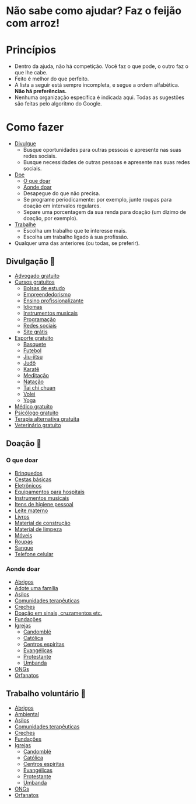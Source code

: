 Não sabe como ajudar? Faz o feijão com arroz!
==============================================

# Princípios

<!--- Pra quê estar certo se você pode ajudar?-->
- Dentro da ajuda, não há competição. Você faz o que pode, o outro faz o que lhe cabe.
- Feito é melhor do que perfeito.
- A lista a seguir está sempre incompleta, e segue a ordem alfabética. **Não há preferências.**
- Nenhuma organização específica é indicada aqui. Todas as sugestões são feitas pelo algoritmo do Google.

# Como fazer

- [Divulgue](#divulgação-:loudspeaker:)
	- Busque oportunidades para outras pessoas e apresente nas suas redes sociais.
	- Busque necessidades de outras pessoas e apresente nas suas redes sociais.
- [Doe](#doação-:gift:)
	- [O que doar](#o-que-doar)
	- [Aonde doar](#aonde-doar)
	- Desapegue do que não precisa.
	- Se programe periodicamente: por exemplo, junte roupas para doação em intervalos regulares.
	- Separe uma porcentagem da sua renda para doação (um dízimo de doação, por exemplo).
- [Trabalhe](#trabalho-voluntário-:handshake:)
	- Escolha um trabalho que te interesse mais.
	- Escolha um trabalho ligado à sua profissão.
- Qualquer uma das anteriores (ou todas, se preferir).


## Divulgação :loudspeaker:
- [Advogado gratuito](https://www.google.com/search?q=advogado+gratuito+perto+de+mim)
- [Cursos gratuitos](https://www.google.com/search?q=curso+gratuito+perto+de+mim)
	- [Bolsas de estudo](https://www.google.com/search?q=bolsas+de+estudo+perto+de+mim)
	- [Empreendedorismo](https://www.google.com/search?q=app+para+empreendedorismo+gratis)
	- [Ensino profissionalizante](https://www.google.com/search?q=ensino+profissionalizante+gratuito+perto+de+mim)
	- [Idiomas](https://www.google.com/search?q=apps+gratuitos+para+aprender+idiomas)
	- [Instrumentos musicais](https://www.google.com/search?q=apps+gratuitos+para+aprender+instrumento+musical)
	- [Programação](https://www.google.com/search?q=apps+gratuitos+para+aprender+a+programar)
	- [Redes sociais](https://www.google.com/search?q=curso+gratuito+redes+sociais)
	- [Site grátis](https://www.google.com/search?q=site+gratuito)
- [Esporte gratuito](https://www.google.com/search?q=esporte+gratuito+perto+de+mim)
	- [Basquete](https://www.google.com/search?q=basquete+gratuito+perto+de+mim) 
	- [Futebol](https://www.google.com/search?q=futebol+gratuito+perto+de+mim)
	- [Jiu-jitsu](https://www.google.com/search?q=jiu-jitsu+gratuito+perto+de+mim)
	- [Judô](https://www.google.com/search?q=judo+gratuito+perto+de+mim)
	- [Karatê](https://www.google.com/search?q=karate+gratuito+perto+de+mim)
	- [Meditação](https://www.google.com/search?q=meditacao+gratuita+perto+de+mim)
	- [Natação](https://www.google.com/search?q=natacao+gratuita+perto+de+mim)
	- [Tai chi chuan](https://www.google.com/search?q=tai+chi+chuan+gratuito+perto+de+mim)
	- [Volei](https://www.google.com/search?q=volei+gratuito+perto+de+mim)
	- [Yoga](https://www.google.com/search?q=yoga+gratuita+perto+de+mim)
- [Médico gratuito](https://www.google.com/search?q=medico+gratuito+perto+de+mim)
- [Psicólogo gratuito](https://www.google.com/search?q=psicologo+gratuito+perto+de+mim)
- [Terapia alternativa gratuita](https://www.google.com/search?q=terapia+alternativa+gratuita+perto+de+mim)
- [Veterinário gratuito](https://www.google.com/search?q=veterinario+gratuito+perto+de+mim)

## Doação :gift:

### O que doar

- [Brinquedos](https://www.google.com/search?q=doacao+de+brinquedos+perto+de+mim)
- [Cestas básicas](https://www.google.com/search?q=cesta+basica&tbm=shop)
- [Eletrônicos](https://www.google.com/search?q=doacao+de+eletronicos)
- [Equipamentos para hospitais](https://www.google.com/search?q=doacao+de+equipamentos+hospitalares+perto+de+mim)
- [Instrumentos musicais](https://www.google.com/search?q=doacao+de+instrumentos+musicais)
- [Itens de higiene pessoal](https://www.google.com/search?q=doacao+de+itens+de+higiene+pessoal+perto+de+mim)
- [Leite materno](https://www.google.com/search?q=doacao+de+leite+materno+perto+de+mim)
- [Livros](https://www.google.com/search?q=doacao+de+livros+perto+de+mim)
- [Material de construção](https://www.google.com/search?q=doacao+de+material+de+construcao)
- [Material de limpeza](https://www.google.com/search?q=doacao+de+material+de+limpeza+perto+de+mim)
- [Móveis](https://www.google.com/search?q=doacao+de+moveis+perto+de+mim)
- [Roupas](https://www.google.com/search?q=doacao+de+roupas+perto+de+mim)
- [Sangue](https://www.google.com/search?q=doacao+de+sangue+perto+de+mim)
- [Telefone celular](https://www.google.com/search?q=doacao+de+celular)

### Aonde doar

- [Abrigos](https://www.google.com/search?q=abrigos+doacao+perto+de+mim)
- [Adote uma família](https://www.google.com/search?q=adote+uma+familia)
- [Asilos](https://www.google.com/search?q=asilos+doacao+perto+de+mim)
- [Comunidades terapêuticas](https://www.google.com/search?q=comunidades+terapeuticas+doacao+perto+de+mim)
- [Creches](https://www.google.com/search?q=creches+doacao+perto+de+mim)
- [Doação em sinais, cruzamentos etc.](https://www.google.com/search?q=cesta+basica&tbm=shop)
- [Fundações](https://www.google.com/search?q=fundacao+instituicao+doacao+perto+de+mim)
- [Igrejas](https://www.google.com/search?q=igrejas+doacao+perto+de+mim)
	- [Candomblé](https://www.google.com/search?q=candomble+doacao+perto+de+mim)
	- [Católica](https://www.google.com/search?q=igreja+catolica+doacao+perto+de+mim)
	- [Centros espíritas](https://www.google.com/search?q=centro+espirita+doacao+perto+de+mim)
	- [Evangélicas](https://www.google.com/search?q=igreja+evangelica+doacao+perto+de+mim)
	- [Protestante](https://www.google.com/search?q=igreja+protestante+doacao+perto+de+mim)
	- [Umbanda](https://www.google.com/search?q=umbanda+doacao+perto+de+mim)
- [ONGs](https://www.google.com/search?q=ong+doacao+perto+de+mim)
- [Orfanatos](https://www.google.com/search?q=orfanato+doacao+perto+de+mim)

## Trabalho voluntário :handshake:

- [Abrigos](https://www.google.com/search?q=abrigo+trabalho+voluntario+perto+de+mim)
- [Ambiental](https://www.google.com/search?q=trabalho+voluntario+ambiental+perto+de+mim)
- [Asilos](https://www.google.com/search?q=asilo+trabalho+voluntario+perto+de+mim)
- [Comunidades terapêuticas](https://www.google.com/search?q=comunidade+terapeutica+trabalho+voluntario+perto+de+mim)
- [Creches](https://www.google.com/search?q=creche+trabalho+voluntario+perto+de+mim)
- [Fundações](https://www.google.com/search?q=fundacao+instituicao+trabalho+voluntario+perto+de+mim)
- [Igrejas](https://www.google.com/search?q=igrejas+trabalho+voluntario+perto+de+mim)
	- [Candomblé](https://www.google.com/search?q=candomble+trabalho+voluntario+perto+de+mim)
	- [Católica](https://www.google.com/search?q=igreja+catolica+trabalho+voluntario+perto+de+mim)
	- [Centros espíritas](https://www.google.com/search?q=centro+espirita+trabalho+voluntario+perto+de+mim)
	- [Evangélicas](https://www.google.com/search?q=igreja+evangelica+trabalho+voluntario+perto+de+mim)
	- [Protestante](https://www.google.com/search?q=igreja+protestante+trabalho+voluntario+perto+de+mim)
	- [Umbanda](https://www.google.com/search?q=umbanda+trabalho+voluntario+perto+de+mim)
- [ONGs](https://www.google.com/search?q=ong+trabalho+voluntario+perto+de+mim)
- [Orfanatos](https://www.google.com/search?q=orfanato+trabalho+voluntario+perto+de+mim)

<!-- ## Welcome to GitHub Pages

You can use the [editor on GitHub](https://github.com/DiogoCaetanoGarcia/feijaocomarroz/edit/main/README.md) to maintain and preview the content for your website in Markdown files.

Whenever you commit to this repository, GitHub Pages will run [Jekyll](https://jekyllrb.com/) to rebuild the pages in your site, from the content in your Markdown files.

### Markdown

Markdown is a lightweight and easy-to-use syntax for styling your writing. It includes conventions for

```markdown
Syntax highlighted code block

# Header 1
## Header 2
### Header 3

- Bulleted
- List

1. Numbered
2. List

**Bold** and _Italic_ and `Code` text

[Link](url) and ![Image](src)
```

For more details see [GitHub Flavored Markdown](https://guides.github.com/features/mastering-markdown/).

### Jekyll Themes

Your Pages site will use the layout and styles from the Jekyll theme you have selected in your [repository settings](https://github.com/DiogoCaetanoGarcia/feijaocomarroz/settings/pages). The name of this theme is saved in the Jekyll `_config.yml` configuration file.

### Support or Contact

Having trouble with Pages? Check out our [documentation](https://docs.github.com/categories/github-pages-basics/) or [contact support](https://support.github.com/contact) and we’ll help you sort it out.
 -->
